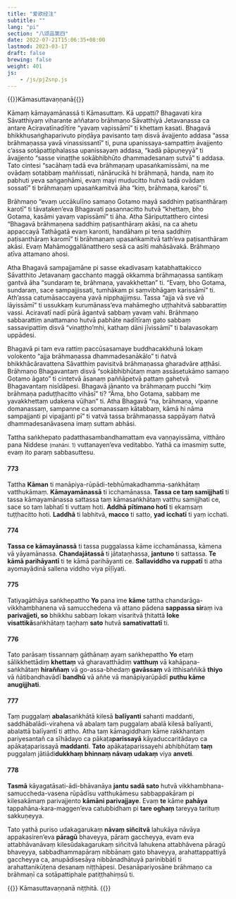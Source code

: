 ```yaml
---
title: "爱欲经注"
subtitle: ""
lang: "pi"
section: "八颂品第四"
date: 2022-07-21T15:06:35+08:00
lastmod: 2023-03-17
draft: false
brewing: false
weight: 401
js:
    - /js/pj2snp.js
---
```


{{<subtitle>}}Kāmasuttavaṇṇanā{{</subtitle>}}

Kāmaṃ kāmayamānassā ti Kāmasuttaṃ. Kā uppatti? Bhagavati kira Sāvatthiyaṃ viharante aññataro brāhmaṇo Sāvatthiyā Jetavanassa ca antare Aciravatīnadītīre “yavaṃ vapissāmī” ti khettaṃ kasati. Bhagavā bhikkhusaṅghaparivuto piṇḍāya pavisanto taṃ disvā āvajjento addasa “assa brāhmaṇassa yavā vinassissantī” ti, puna upanissaya-sampattiṃ āvajjento c’assa sotāpattiphalassa upanissayaṃ addasa, “kadā pāpuṇeyyā” ti āvajjento “sasse vinaṭṭhe sokābhibhūto dhammadesanaṃ sutvā” ti addasa. Tato cintesi “sacāhaṃ tadā eva brāhmaṇaṃ upasaṅkamissāmi, na me ovādaṃ sotabbaṃ maññissati, nānārucikā hi brāhmaṇā, handa, naṃ ito pabhuti yeva saṅgaṇhāmi, evaṃ mayi muducitto hutvā tadā ovādaṃ sossatī” ti brāhmaṇaṃ upasaṅkamitvā āha “kiṃ, brāhmaṇa, karosī” ti.

Brāhmaṇo “evaṃ uccākulīno samaṇo Gotamo mayā saddhiṃ paṭisanthāraṃ karotī” ti tāvataken’eva Bhagavati pasannacitto hutvā “khettaṃ, bho Gotama, kasāmi yavaṃ vapissāmī” ti āha. Atha Sāriputtatthero cintesi “Bhagavā brāhmaṇena saddhiṃ paṭisanthāraṃ akāsi, na ca ahetu appaccayā Tathāgatā evaṃ karonti, handāham pi tena saddhiṃ paṭisanthāraṃ karomī” ti brāhmaṇaṃ upasaṅkamitvā tath’eva paṭisanthāram akāsi. Evaṃ Mahāmoggallānatthero sesā ca asīti mahāsāvakā. Brāhmaṇo atīva attamano ahosi.

Atha Bhagavā sampajjamāne pi sasse ekadivasaṃ katabhattakicco Sāvatthito Jetavanaṃ gacchanto maggā okkamma brāhmaṇassa santikaṃ gantvā āha “sundaraṃ te, brāhmaṇa, yavakkhettan” ti. “Evaṃ, bho Gotama, sundaraṃ, sace sampajjissati, tumhākam pi saṃvibhāgaṃ karissāmī” ti. Ath’assa catumāsaccayena yavā nipphajjiṃsu. Tassa “ajja vā sve vā lāyissāmī” ti ussukkaṃ kurumānass’eva mahāmegho uṭṭhahitvā sabbarattiṃ vassi. Aciravatī nadī pūrā āgantvā sabbaṃ yavaṃ vahi. Brāhmaṇo sabbarattiṃ anattamano hutvā pabhāte nadītīraṃ gato sabbaṃ sassavipattiṃ disvā “vinaṭṭho’mhi, kathaṃ dāni jīvissāmī” ti balavasokaṃ uppādesi.

Bhagavā pi tam eva rattiṃ paccūsasamaye buddhacakkhunā lokaṃ volokento “ajja brāhmaṇassa dhammadesanākālo” ti ñatvā bhikkhācāravattena Sāvatthiṃ pavisitvā brāhmaṇassa gharadvāre aṭṭhāsi. Brāhmaṇo Bhagavantaṃ disvā “sokābhibhūtaṃ maṃ assāsetukāmo samaṇo Gotamo āgato” ti cintetvā āsanaṃ paññāpetvā pattaṃ gahetvā Bhagavantaṃ nisīdāpesi. Bhagavā jānanto va brāhmaṇaṃ pucchi “kiṃ brāhmaṇa paduṭṭhacitto vihāsī” ti? “Āma, bho Gotama, sabbaṃ me yavakkhettaṃ udakena vūḷhan” ti. Atha Bhagavā “na, brāhmaṇa, vipanne domanassaṃ, sampanne ca somanassaṃ kātabbaṃ, kāmā hi nāma sampajjanti pi vipajjanti pī” ti vatvā tassa brāhmaṇassa sappāyaṃ ñatvā dhammadesanāvasena imaṃ suttam abhāsi.

Tattha saṅkhepato padatthasambandhamattam eva vaṇṇayissāma, vitthāro pana Niddese <small>(mahāni. 1)</small> vuttanayen’eva veditabbo. Yathā ca imasmiṃ sutte, evaṃ ito paraṃ sabbasuttesu.

#### 773

Tattha **Kāman** ti manāpiya-rūpādi-tebhūmakadhamma-saṅkhātaṃ vatthukāmaṃ. **Kāmayamānassā** ti icchamānassa. **Tassa ce taṃ samijjhatī** ti tassa kāmayamānassa sattassa taṃ kāmasaṅkhātaṃ vatthu samijjhati ce, sace so taṃ labhatī ti vuttaṃ hoti. **Addhā pītimano hotī** ti ekaṃsaṃ tuṭṭhacitto hoti. **Laddhā** ti labhitvā, **macco** ti satto, **yad icchatī** ti yaṃ icchati.

#### 774

**Tassa ce kāmayānassā** ti tassa puggalassa kāme icchamānassa, kāmena vā yāyamānassa. **Chandajātassā** ti jātataṇhassa, **jantuno** ti sattassa. **Te kāmā parihāyantī** ti te kāmā parihāyanti ce. **Sallaviddho va ruppatī** ti atha ayomayādinā sallena viddho viya pīḷīyati.

#### 775

Tatiyagāthāya saṅkhepattho **Yo** pana ime **kāme** tattha chandarāga-vikkhambhanena vā samucchedena vā attano pādena **sappassa sir**aṃ iva **parivajjeti, so** bhikkhu sabbaṃ lokaṃ visaritvā ṭhitattā **loke visattikā**saṅkhātaṃ taṇhaṃ **sato** hutvā **samativattatī** ti.

#### 776

Tato parāsaṃ tissannaṃ gāthānaṃ ayaṃ saṅkhepattho **Yo** etaṃ sālikkhettādiṃ **khettaṃ** vā gharavatthādiṃ **vatthuṃ** vā kahāpaṇa-saṅkhātaṃ **hiraññaṃ** vā go-assa-bhedaṃ **gavāssaṃ** vā itthisaññikā **thiyo** vā ñātibandhavādī **bandhū** vā aññe vā manāpiyarūpādī **puthu kāme anugijjhati**.

#### 777

Taṃ puggalaṃ **abala**saṅkhātā kilesā **balīyanti** sahanti maddanti, saddhābalādi-virahena vā abalaṃ taṃ puggalaṃ abalā kilesā balīyanti, abalattā balīyantī ti attho. Atha taṃ kāmagiddhaṃ kāme rakkhantaṃ pariyesantañ ca sīhādayo ca pākaṭa**parissayā** kāyaduccaritādayo ca apākaṭaparissayā **maddanti**. **Tato** apākaṭaparissayehi abhibhūtaṃ **taṃ** puggalaṃ jātiādi**dukkhaṃ bhinnaṃ nāvaṃ udakaṃ** viya **anveti**.

#### 778

**Tasmā** kāyagatāsati-ādi-bhāvanāya **jantu sadā sato** hutvā vikkhambhana-samuccheda-vasena rūpādīsu vatthukāmesu sabbappakāram pi kilesakāmaṃ parivajjento **kāmāni parivajjaye**. Evaṃ **te** kāme **pahāya** tappahāna-kara-maggen’eva catubbidham pi **tare oghaṃ** tareyya tarituṃ sakkuṇeyya.

Tato yathā puriso udakagarukaṃ **nāvaṃ siñcitvā** lahukāya nāvāya appakasiren’eva **pāragū** bhaveyya, pāraṃ gaccheyya, evam eva attabhāvanāvaṃ kilesūdakagarukaṃ siñcitvā lahukena attabhāvena pāragū bhaveyya, sabbadhammapāraṃ nibbānaṃ gato bhaveyya, arahattappattiyā gaccheyya ca, anupādisesāya nibbānadhātuyā parinibbātī ti arahattanikūṭena desanaṃ niṭṭhāpesi. Desanāpariyosāne brāhmaṇo ca brāhmaṇī ca sotāpattiphale patiṭṭhahiṃsū ti.

{{<eof>}}
    Kāmasuttavaṇṇanā niṭṭhitā.
{{</eof>}}